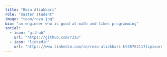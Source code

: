 ```yaml
---
title: "Reza Aliakbari"
role: "master student"
image: "team/reza.jpg"
bio: "an engineer who is good at math and likes programming"
social:
  - icon: "github"
    url: "https://github.com/r3zu"
  - icon: "linkedin"
    url: "https://www.linkedin.com/in/reza-aliakbari-b93576211?lipi=urn%3Ali%3Apage%3Ad_flagship3_profile_view_base_contact_details%3BhSdtJ7S9RgamM3Tn4Sn5Eg%3D%3D"
---
```


